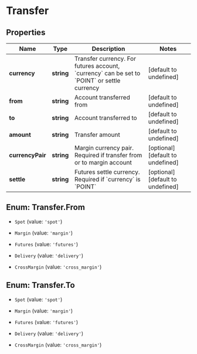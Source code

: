 # Transfer

## Properties

Name | Type | Description | Notes
------------ | ------------- | ------------- | -------------
**currency** | **string** | Transfer currency. For futures account, &#x60;currency&#x60; can be set to &#x60;POINT&#x60; or settle currency | [default to undefined]
**from** | **string** | Account transferred from | [default to undefined]
**to** | **string** | Account transferred to | [default to undefined]
**amount** | **string** | Transfer amount | [default to undefined]
**currencyPair** | **string** | Margin currency pair. Required if transfer from or to margin account | [optional] [default to undefined]
**settle** | **string** | Futures settle currency. Required if &#x60;currency&#x60; is &#x60;POINT&#x60; | [optional] [default to undefined]

## Enum: Transfer.From

* `Spot` (value: `'spot'`)

* `Margin` (value: `'margin'`)

* `Futures` (value: `'futures'`)

* `Delivery` (value: `'delivery'`)

* `CrossMargin` (value: `'cross_margin'`)


## Enum: Transfer.To

* `Spot` (value: `'spot'`)

* `Margin` (value: `'margin'`)

* `Futures` (value: `'futures'`)

* `Delivery` (value: `'delivery'`)

* `CrossMargin` (value: `'cross_margin'`)


